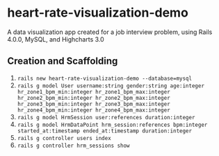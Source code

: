 heart-rate-visualization-demo
=============================

A data visualization app created for a job interview problem, using Rails 4.0.0, MySQL, and Highcharts 3.0

## Creation and Scaffolding

1. `rails new heart-rate-visualization-demo --database=mysql`
1. `rails g model User username:string gender:string age:integer hr_zone1_bpm_min:integer hr_zone1_bpm_max:integer hr_zone2_bpm_min:integer hr_zone2_bpm_max:integer hr_zone3_bpm_min:integer hr_zone3_bpm_max:integer hr_zone4_bpm_min:integer hr_zone4_bpm_max:integer`
1. `rails g model HrmSession user:references duration:integer`
1. `rails g model HrmDataPoint hrm_session:references bpm:integer started_at:timestamp ended_at:timestamp duration:integer`
1. `rails g controller users index`
1. `rails g controller hrm_sessions show`

